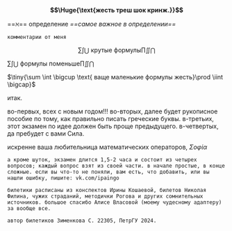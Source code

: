 
**$$\Huge{\text{жесть треш шок кринж.}}$$**


==$\aleph$== определение
*==самое важное в определении==*

```
комментарии от меня
```

$$\sum \int \bigcup \text{ крутые формулы}\prod \iint \bigcap$$

$\sum \int \bigcup \text{ формулы поменьше}\prod \iint \bigcap$

$\tiny{\sum \int \bigcup \text{ ваще маленькие формулы жесть}\prod \iint \bigcap}$

итак.

во-первых, всех с новым годом!!!
во-вторых, далее будет рукописное пособие по тому, как правильно писать греческие буквы.
в-третьих, этот экзамен по идее должен быть проще предыдущего.
в-четвертых, да пребудет с вами Сила.

искренне ваша любительница математических операторов,
$Σοφία$

```
а кроме шуток, экзамен длится 1,5-2 часа и состоит из четырех вопросов; каждый вопрос взят из своей части. в начале простые, в конце сложные. если вы что-то не поняли, вам есть, что добавить, или вы нашли ошибку, пишите: vk.com/ipaingo

билетики расписаны из конспектов Ирины Кошаевой, билетов Николая Филина, чужих страданий, методички Рогова и других сомнительных источников. большое спасибо Алисе Власовой (моему чудесному адаптеру) за вообще все.

автор билетиков Зименкова С. 22305, ПетрГУ 2024.
```